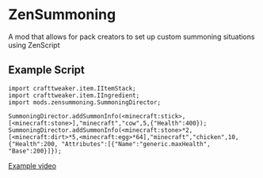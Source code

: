 # ZenSummoning
A mod that allows for pack creators to set up custom summoning situations using ZenScript

## Example Script
```ZenScript
import crafttweaker.item.IItemStack;
import crafttweaker.item.IIngredient;
import mods.zensummoning.SummoningDirector;

SummoningDirector.addSummonInfo(<minecraft:stick>,[<minecraft:stone>],"minecraft","cow",5,{"Health":400});
SummoningDirector.addSummonInfo(<minecraft:stone>*2, [<minecraft:dirt>*5,<minecraft:egg>*64],"minecraft","chicken",10,{"Health":200, "Attributes":[{"Name":"generic.maxHealth", "Base":200}]});
```

[Example video](https://streamable.com/hflui)